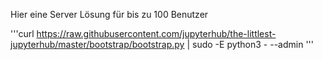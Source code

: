 Hier eine Server Lösung für bis zu 100 Benutzer

'''curl https://raw.githubusercontent.com/jupyterhub/the-littlest-jupyterhub/master/bootstrap/bootstrap.py | sudo -E python3 - --admin <admin-user-name>'''

